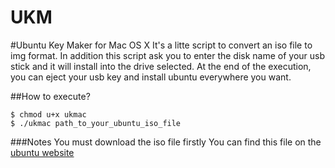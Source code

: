 UKM
===

#Ubuntu Key Maker for Mac OS X
  It's a litte script to convert an iso file to img format.
  In addition this script ask you to enter the disk name of your usb stick and it will install into the drive selected.
  At the end of the execution, you can eject your usb key and install ubuntu everywhere you want.

##How to execute?
    
    $ chmod u+x ukmac
    $ ./ukmac path_to_your_ubuntu_iso_file
    
###Notes
  You must download the iso file firstly
  You can find this file on the [ubuntu website](http://www.ubuntu.com/download/desktop)
  
